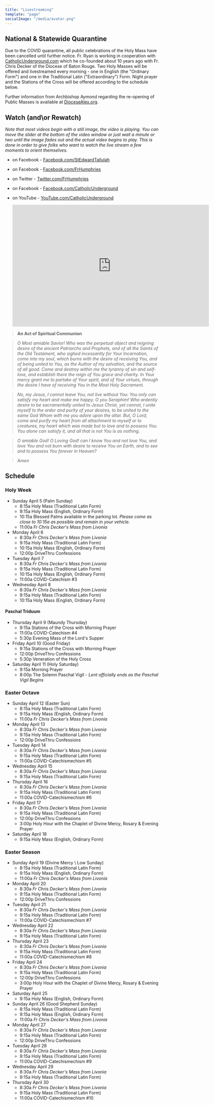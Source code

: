 ```yaml
---
title: "Livestreaming"
template: "page"
socialImage: "/media/avatar.png"
---
```


## National & Statewide Quarantine

Due to the COVID quarantine, all public celebrations of the Holy Mass have been cancelled until further notice. Fr. Ryan is working in cooperation with [CatholicUnderground.com](http://www.CatholicUnderground.com) which he co-founded about 10 years ago with Fr. Chris Decker of the Diocese of Baton Rouge. Two Holy Masses will be offered and livestreamed every morning - one in English (the "Ordinary Form") and one in the Traditional Latin ("Extraordinary") Form. Night prayer and the Stations of the Cross will be offered according to the schedule below.

Further information from Archbishop Aymond regarding the re-opening of Public Masses is available at [DioceseAlex.org](http://www.diocesealex.org).

## Watch (and\or Rewatch)

_Note that most videos begin with a still image, the video is playing. You can move the slider at the bottom of the video window or just wait a minute or two until the image fades out and the actual video begins to play. This is done in order to give folks who want to watch the live stream a few moments to orient themselves._

- on Facebook - [Facebook.com/StEdwardTallulah](https://www.Facebook.com/StEdwardTallulah)
- on Facebook - [Facebook.com/FrHumphries](https://www.Facebook.com/FrHumphries)
- on Twitter - [Twitter.com/FrHumphries](https://www.Twitter.com/FrHumphries)
- on Facebook - [Facebook.com/CatholicUnderground](https://www.Facebook.com/CatholicUnderground)
- on YouTube - [YouTube.com/CatholicUnderground](https://www.YouTube.com/CatholicUnderground)

  <iframe src="https://embed.restream.io/player/index.html?token=de49dd2ea1415f28f4c02f23dc0a010e" width="640" height="396" frameborder="0" allowfullscreen></iframe>

> **An Act of Spiritual Communion**

> _O Most amiable Savior! Who was the perpetual object and reigning desire of the ancient Patriarchs and Prophets, and of all the Saints of the Old Testament, who sighed incessantly for Your Incarnation, come into my soul, which burns with the desire of receiving You, and of being united to You, as the Author of my salvation, and the source of all good. Come and destroy within me the tyranny of sin and self-love, and establish there the reign of You grace and charity. In Your mercy grant me to partake of Your spirit, and of Your virtues, through the desire I have of receiving You in the Most Holy Sacrament._

> _No, my Jesus, I cannot leave You, not live without You: You only can satisfy my heart and make me happy. O you Seraphim! Who ardently desire to be sacramentally united to Jesus Christ, yet cannot, I unite myself to the ardor and purity of your desires, to be united to the same God Whom with me you adore upon the altar. But, O Lord, come and purify my heart from all attachment to myself or to creatures, my heart which was made but to love and to possess You. You alone can satisfy it, and all that is not You is as nothing._

> _O amiable God! O Loving God! can I know You and not love You, and love You and not burn with desire to receive You on Earth, and to see and to possess You forever in Heaven?_

> _Amen_

## Schedule

### Holy Week

- Sunday April 5 (Palm Sunday)
  - 8:15a Holy Mass (Traditional Latin Form)
  - 9:15a Holy Mass (English, Ordinary Form)
  - 10:15a Blessed Palms available in the parking lot. _Please come as close to 10:15a as possible and remain in your vehicle._
  - 11:00a _Fr Chris Decker's Mass from Livonia_
- Monday April 6
  - 8:30a _Fr Chris Decker's Mass from Livonia_
  - 9:15a Holy Mass (Traditional Latin Form)
  - 10:15a Holy Mass (English, Ordinary Form)
  - 12:00p DriveThru Confessions
- Tuesday April 7
  - 8:30a _Fr Chris Decker's Mass from Livonia_
  - 9:15a Holy Mass (Traditional Latin Form)
  - 10:15a Holy Mass (English, Ordinary Form)
  - 11:00a COVID-Catechism #3
- Wednesday April 8
  - 8:30a _Fr Chris Decker's Mass from Livonia_
  - 9:15a Holy Mass (Traditional Latin Form)
  - 10:15a Holy Mass (English, Ordinary Form)

#### Paschal Triduum

- Thursday April 9 (Maundy Thursday)
  - 9:15a Stations of the Cross with Morning Prayer
  - 11:00a COVID-Catechism #4
  - 5:30p Evening Mass of the Lord's Supper
- Friday April 10 (Good Friday)
  - 9:15a Stations of the Cross with Morning Prayer
  - 12:00p DriveThru Confessions
  - 5:30p Veneration of the Holy Cross
- Saturday April 11 (Holy Saturday)
  - 9:15a Morning Prayer
  - 8:00p The Solemn Paschal Vigil - _Lent officially ends as the Paschal Vigil Begins_

### Easter Octave

- Sunday April 12 (Easter Sun)
  - 8:15a Holy Mass (Traditional Latin Form)
  - 9:15a Holy Mass (English, Ordinary Form)
  - 11:00a _Fr Chris Decker's Mass from Livonia_
- Monday April 13
  - 8:30a _Fr Chris Decker's Mass from Livonia_
  - 9:15a Holy Mass (Traditional Latin Form)
  - 12:00p DriveThru Confessions
- Tuesday April 14
  - 8:30a _Fr Chris Decker's Mass from Livonia_
  - 9:15a Holy Mass (Traditional Latin Form)
  - 11:00a COVID-Catechismechism #5
- Wednesday April 15
  - 8:30a _Fr Chris Decker's Mass from Livonia_
  - 9:15a Holy Mass (Traditional Latin Form)
- Thursday April 16
  - 8:30a _Fr Chris Decker's Mass from Livonia_
  - 9:15a Holy Mass (Traditional Latin Form)
  - 11:00a COVID-Catechismechism #6
- Friday April 17
  - 8:30a _Fr Chris Decker's Mass from Livonia_
  - 9:15a Holy Mass (Traditional Latin Form)
  - 12:00p DriveThru Confessions
  - 3:00p Holy Hour with the Chaplet of Divine Mercy, Rosary & Evening Prayer
- Saturday April 18
  - 9:15a Holy Mass (English, Ordinary Form)

### Easter Season

- Sunday April 19 (Divine Mercy \ Low Sunday)
  - 8:15a Holy Mass (Traditional Latin Form)
  - 9:15a Holy Mass (English, Ordinary Form)
  - 11:00a _Fr Chris Decker's Mass from Livonia_
- Monday April 20
  - 8:30a _Fr Chris Decker's Mass from Livonia_
  - 9:15a Holy Mass (Traditional Latin Form)
  - 12:00p DriveThru Confessions
- Tuesday April 21
  - 8:30a _Fr Chris Decker's Mass from Livonia_
  - 9:15a Holy Mass (Traditional Latin Form)
  - 11:00a COVID-Catechismechism #7
- Wednesday April 22
  - 8:30a _Fr Chris Decker's Mass from Livonia_
  - 9:15a Holy Mass (Traditional Latin Form)
- Thursday April 23
  - 8:30a _Fr Chris Decker's Mass from Livonia_
  - 9:15a Holy Mass (Traditional Latin Form)
  - 11:00a COVID-Catechismechism #8
- Friday April 24
  - 8:30a _Fr Chris Decker's Mass from Livonia_
  - 9:15a Holy Mass (Traditional Latin Form)
  - 12:00p DriveThru Confessions
  - 3:00p Holy Hour with the Chaplet of Divine Mercy, Rosary & Evening Prayer
- Saturday April 25
  - 9:15a Holy Mass (English, Ordinary Form)
- Sunday April 26 (Good Shepherd Sunday)
  - 8:15a Holy Mass (Traditional Latin Form)
  - 9:15a Holy Mass (English, Ordinary Form)
  - 11:00a _Fr Chris Decker's Mass from Livonia_
- Monday April 27
  - 8:30a _Fr Chris Decker's Mass from Livonia_
  - 9:15a Holy Mass (Traditional Latin Form)
  - 12:00p DriveThru Confessions
- Tuesday April 28
  - 8:30a _Fr Chris Decker's Mass from Livonia_
  - 9:15a Holy Mass (Traditional Latin Form)
  - 11:00a COVID-Catechismechism #9
- Wednesday April 29
  - 8:30a _Fr Chris Decker's Mass from Livonia_
  - 9:15a Holy Mass (Traditional Latin Form)
- Thursday April 30
  - 8:30a _Fr Chris Decker's Mass from Livonia_
  - 9:15a Holy Mass (Traditional Latin Form)
  - 11:00a COVID-Catechismechism #10

<!--
- Sunday
  - 8:15a Holy Mass (Traditional Latin) - Fr. Ryan
  - 9:15a Holy Mass (Simple) - Fr. Ryan
  - 11a Holy Mass (Sung) - Fr. Chris
  - 7p CU Live
- Monday
  - 8:30a Holy Mass - Fr. Chris
  - 9:15a Holy Mass (Traditional Latin) - Fr. Ryan
  - 9p Night Prayer - Fr. Chris
- Tuesday
  - 8:30a Holy Mass - Fr. Chris
  - 9:15a Holy Mass (Traditional Latin) - Fr. Ryan
  - 11a COVID-Catechism (~30m Catechetical Talk) - Fr. Ryan
  - 9p Night Prayer - Fr. Chris
- Wednesday
  - 8:30a Holy Mass - Fr. Chris
  - 9:15a Holy Mass (Traditional Latin) - Fr. Ryan
  - 8p Stations of the Cross - Dc. Josh
  - 9p Night Prayer - Fr. Chris
- Thursday
  - 8:30a Holy Mass - Fr. Chris
  - 9:15a Holy Mass (Traditional Latin) - Fr. Ryan
  - 11a COVID-Catechism (~30m Catechetical Talk) - Fr. Ryan
  - 9p Night Prayer - Fr. Chris
- Friday
  - 8:30a Holy Mass - Fr. Chris
  - 9:15a Holy Mass (Traditional Latin) - Fr. Ryan
  - 8p Stations of the Cross - Dc. Josh
  - 9p Night Prayer - Fr. Chris
- Saturday
  - 9:15a Holy Mass - Fr. Ryan

 -->
